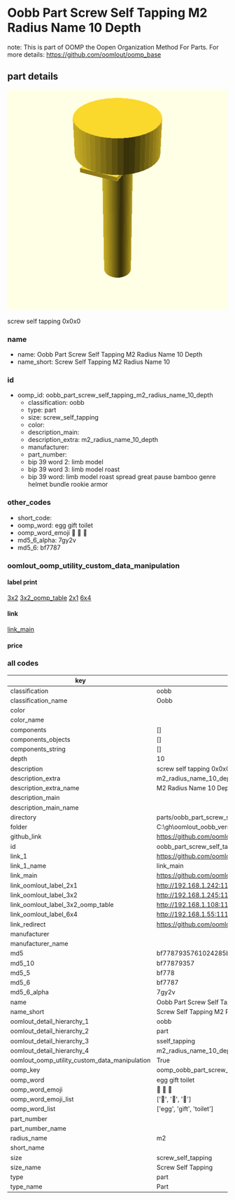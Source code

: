 # Oobb Part Screw Self Tapping M2 Radius Name 10 Depth  

note: This is part of OOMP the Oopen Organization Method For Parts. For more details: https://github.com/oomlout/oomp_base

##  part details
  

[![](3dpr.png)](3dpr.png)

screw self tapping 0x0x0



### name
* name: Oobb Part Screw Self Tapping M2 Radius Name 10 Depth
* name_short: Screw Self Tapping M2 Radius Name 10
### id
* oomp_id: oobb_part_screw_self_tapping_m2_radius_name_10_depth
  * classification: oobb
  * type: part
  * size: screw_self_tapping
  * color: 
  * description_main: 
  * description_extra: m2_radius_name_10_depth
  * manufacturer: 
  * part_number: 
  * bip 39 word 2: limb model
  * bip 39 word 3: limb model roast
  * bip 39 word: limb model roast spread great pause bamboo genre helmet bundle rookie armor

### other_codes
* short_code: 
* oomp_word: egg gift toilet
* oomp_word_emoji :egg: :gift: :toilet:
* md5_6_alpha: 7gy2v
* md5_6: bf7787






### oomlout_oomp_utility_custom_data_manipulation
#### label print
[3x2](http://192.168.1.245:1112/?label=oomp%207gy2v)
[3x2_oomp_table](http://192.168.1.108:1112/?label=oomp%207gy2v)
[2x1](http://192.168.1.242:1112/?label=oomp%207gy2v)
[6x4](http://192.168.1.55:1112/?label=oomp%207gy2v)    

#### link

[link_main](https://github.com/oomlout/oomlout_oobb_version_4_generated_parts/tree/main/navigation_oomp/oobb/part/screw_self_tapping//m2_radius_name_10_depth/part)                              

#### price







### all codes 
| key | value |  
| --- | --- |  
| classification | oobb |  
| classification_name | Oobb |  
| color |  |  
| color_name |  |  
| components | [] |  
| components_objects | [] |  
| components_string | [] |  
| depth | 10 |  
| description | screw self tapping 0x0x0 |  
| description_extra | m2_radius_name_10_depth |  
| description_extra_name | M2 Radius Name 10 Depth |  
| description_main |  |  
| description_main_name |  |  
| directory | parts/oobb_part_screw_self_tapping_m2_radius_name_10_depth |  
| folder | C:\gh\oomlout_oobb_version_4_generated_parts\parts\oobb_part_screw_self_tapping_m2_radius_name_10_depth |  
| github_link | https://github.com/oomlout/oomlout_oomp_part_src/tree/main/parts/oobb_part_screw_self_tapping_m2_radius_name_10_depth |  
| id | oobb_part_screw_self_tapping_m2_radius_name_10_depth |  
| link_1 | https://github.com/oomlout/oomlout_oobb_version_4_generated_parts/tree/main/navigation_oomp/oobb/part/screw_self_tapping//m2_radius_name_10_depth/part |  
| link_1_name | link_main |  
| link_main | https://github.com/oomlout/oomlout_oobb_version_4_generated_parts/tree/main/navigation_oomp/oobb/part/screw_self_tapping//m2_radius_name_10_depth/part |  
| link_oomlout_label_2x1 | http://192.168.1.242:1112/?label=oomp%207gy2v |  
| link_oomlout_label_3x2 | http://192.168.1.245:1112/?label=oomp%207gy2v |  
| link_oomlout_label_3x2_oomp_table | http://192.168.1.108:1112/?label=oomp%207gy2v |  
| link_oomlout_label_6x4 | http://192.168.1.55:1112/?label=oomp%207gy2v |  
| link_redirect | https://github.com/oomlout/oomlout_oobb_version_4_generated_parts/tree/main/parts/hardware_screw_self_tapping_m2_10 |  
| manufacturer |  |  
| manufacturer_name |  |  
| md5 | bf7787935761024285b31d317623a40e |  
| md5_10 | bf77879357 |  
| md5_5 | bf778 |  
| md5_6 | bf7787 |  
| md5_6_alpha | 7gy2v |  
| name | Oobb Part Screw Self Tapping M2 Radius Name 10 Depth |  
| name_short | Screw Self Tapping M2 Radius Name 10 |  
| oomlout_detail_hierarchy_1 | oobb |  
| oomlout_detail_hierarchy_2 | part |  
| oomlout_detail_hierarchy_3 | sself_tapping |  
| oomlout_detail_hierarchy_4 | m2_radius_name_10_depth |  
| oomlout_oomp_utility_custom_data_manipulation | True |  
| oomp_key | oomp_oobb_part_screw_self_tapping_m2_radius_name_10_depth |  
| oomp_word | egg gift toilet |  
| oomp_word_emoji | :egg: :gift: :toilet: |  
| oomp_word_emoji_list | [':egg:', ':gift:', ':toilet:'] |  
| oomp_word_list | ['egg', 'gift', 'toilet'] |  
| part_number |  |  
| part_number_name |  |  
| radius_name | m2 |  
| short_name |  |  
| size | screw_self_tapping |  
| size_name | Screw Self Tapping |  
| type | part |  
| type_name | Part |  
